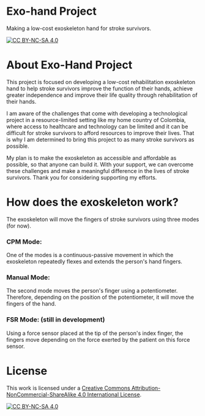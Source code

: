 # Exo-hand Project

Making a low-cost exoskeleton hand for stroke survivors.

[![CC BY-NC-SA 4.0][cc-by-nc-sa-shield]][cc-by-nc-sa]

# About Exo-Hand Project

This project is focused on developing a low-cost rehabilitation exoskeleton hand to help stroke survivors improve the function of their hands, achieve greater independence and improve their life quality through rehabilitation of their hands.

I am aware of the challenges that come with developing a technological project in a resource-limited setting like my home country of Colombia, where access to healthcare and technology can be limited and it can be difficult for stroke survivors to afford resources to improve their lives. That is why I am determined to bring this project to as many stroke survivors as possible.

My plan is to make the exoskeleton as accessible and affordable as possible, so that anyone can build it. With your support, we can overcome these challenges and make a meaningful difference in the lives of stroke survivors. Thank you for considering supporting my efforts.

# How does the exoskeleton work?

The exoskeleton will move the fingers of stroke survivors using three modes (for now).

### CPM Mode: 
One of the modes is a continuous-passive movement in which the exoskeleton repeatedly flexes and extends the person's hand fingers.

### Manual Mode: 
The second mode moves the person's finger using a potentiometer. Therefore, depending on the position of the potentiometer, it will move the fingers of the hand.

### FSR Mode: (still in development) 
Using a force sensor placed at the tip of the person's index finger, the fingers move depending on the force exerted by the patient on this force sensor.

# License

This work is licensed under a
[Creative Commons Attribution-NonCommercial-ShareAlike 4.0 International License][cc-by-nc-sa].

[![CC BY-NC-SA 4.0][cc-by-nc-sa-image]][cc-by-nc-sa]

[cc-by-nc-sa]: http://creativecommons.org/licenses/by-nc-sa/4.0/
[cc-by-nc-sa-image]: https://licensebuttons.net/l/by-nc-sa/4.0/88x31.png
[cc-by-nc-sa-shield]: https://img.shields.io/badge/License-CC%20BY--NC--SA%204.0-lightgrey.svg
